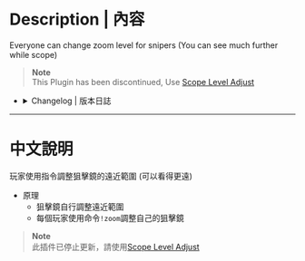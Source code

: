 # Description | 內容
Everyone can change zoom level for snipers (You can see much further while scope)

> __Note__ <br/>
This Plugin has been discontinued, Use [Scope Level Adjust](https://forums.alliedmods.net/showthread.php?t=341112)

* <details><summary>Changelog | 版本日誌</summary>

    * Archived (2024-10-10)
        * This Plugin has been discontinued

    * v1.0h (2023-11-05)
        * Add cvars and change default zoom level

    * v1.1
	    * Add cmd: sm_zoom

    * v0.0
	    * [By BHaType](https://forums.alliedmods.net/showthread.php?t=317993)
</details>

- - - -
# 中文說明
玩家使用指令調整狙擊鏡的遠近範圍 (可以看得更遠)

* 原理
    * 狙擊鏡自行調整遠近範圍
    * 每個玩家使用命令```!zoom```調整自己的狙擊鏡

> __Note__ <br/>
此插件已停止更新，請使用[Scope Level Adjust](https://forums.alliedmods.net/showthread.php?t=341112)